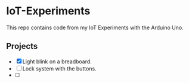 # IoT-Experiments

This repo contains code from my IoT Experiments with the Arduino Uno.

## Projects

- [x] Light blink on a breadboard.
- [ ] Lock system with the buttons.
- [ ] 